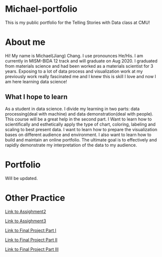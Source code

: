 # Michael-portfolio
This is my public portfolio for the Telling Stories with Data class at CMU!

# About me
Hi! My name is Michael(Jiang) Chang. I use pronounces He/His. I am currently in MISM-BIDA 12 track and will graduate on Aug 2020. I graduated from materials science and had been worked as a materials scientist for 3 years. Exposing to a lot of data process and visualization work at my previously work really fascinated me and I knew this is skill I love and now I am here learning data science!

## What I hope to learn
As a student in data science. I divide my learning in two parts: data processing(deal with machine) and data demonstration(deal with people). This course will be a great help in the second part. I Want to learn how to scientifically and esthetically apply the type of chart, coloring, labeling and scaling to best present data. I want to learn how to prepare the visualization bases on different audience and environment. I also want to learn how to build and maintain an online portfolio. The ultimate goal is to effectively and rapidly demonstrate my interpretation of the data to my audience.

# Portfolio
Will be updated. 

# Other Practice
[Link to Assighment2](/assignment2.md)

[Link to Assighment3](/assignment3.md)

[Link to Final Project Part I](/final_project_jiang.md)

[Link to Final Project Part II](/final_project_PartII.md)

[Link to Final Project Part III](/final_project_sum.md)


